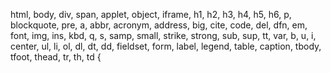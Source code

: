 html, body, div, span, applet, object, iframe, h1, h2, h3, h4, h5, h6, p, blockquote, pre, a, abbr, acronym, address, big, cite, code, del, dfn, em, font, img, ins, kbd, q, s, samp, small, strike, strong, sub, sup, tt, var, b, u, i, center, ul, li, ol, dl, dt, dd, fieldset, form, label, legend, table, caption, tbody, tfoot, thead, tr, th, td {
